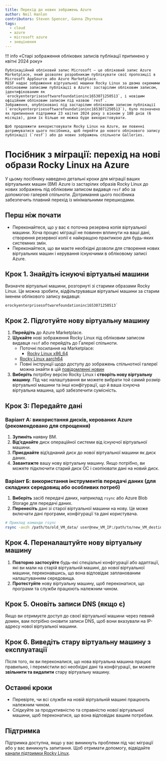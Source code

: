 ```yaml
---
title: Перехід до нових зображень Azure
author: Neil Hanlon
contributors: Steven Spencer, Ganna Zhyrnova
tags:
  - cloud
  - azure
  - microsoft azure
  - знецінення
---
```


!!! info «Старі зображення облікових записів публікації припинено у квітні 2024 року»

```
Публікаційний обліковий запис Microsoft – це обліковий запис Azure Marketplace, який дозволяє розробникам публікувати свої пропозиції в Microsoft AppSource або Azure Marketplace.
RESF надає зображення віртуальної машини Rocky Linux за двома окремими обліковими записами публікації в Azure: застарілим обліковим записом, ідентифікованим як `erockyenterprisesoftwarefoundationinc1653071250513`, і новішим офіційним обліковим записом під назвою `resf`.
Зображення, опубліковані під застарілим обліковим записом публікації (`erockyenterprisesoftwarefoundationinc1653071250513`), було позначено як припинення підтримки 23 квітня 2024 року з вікном у 180 днів (6 місяців), доки їх більше не можна буде використовувати.

Щоб продовжити використовувати Rocky Linux на Azure, ви повинні дотримуватися цього посібника, щоб перейти до нового облікового запису публікації (`resf`) або до нових зображень спільноти Galleries.
```

# Посібник з міграції: перехід на нові образи Rocky Linux на Azure

У цьому посібнику наведено детальні кроки для міграції ваших віртуальних машин (ВМ) Azure із застарілих образів Rocky Linux до нових зображень під обліковим записом видавця `resf` або за допомогою галерей спільноти. Дотримання цього посібника забезпечить плавний перехід із мінімальними перешкодами.

## Перш ніж почати

 - Переконайтеся, що у вас є поточна резервна копія віртуальної машини. Хоча процес міграції не повинен вплинути на ваші дані, створення резервної копії є найкращою практикою для будь-яких системних змін.
 - Переконайтеся, що ви маєте необхідні дозволи для створення нових віртуальних машин і керування існуючими в обліковому записі Azure.

## Крок 1. Знайдіть існуючі віртуальні машини

Визначте віртуальні машини, розгорнуті зі старими образами Rocky Linux. Це можна зробити, відфільтрувавши віртуальні машини за старим іменем облікового запису видавця:

```text
erockyenterprisesoftwarefoundationinc1653071250513`
```

## Крок 2. Підготуйте нову віртуальну машину

1. **Перейдіть** до Azure Marketplace.
2. **Шукайте** нові зображення Rocky Linux під обліковим записом видавця `resf` або перейдіть до Галереї спільноти.
    - Поточні посилання на Marketplace:
        - [Rocky Linux x86_64](https://azuremarketplace.microsoft.com/en-us/marketplace/apps/resf.rockylinux-x86_64)
    - [Rocky Linux aarch64](https://azuremarketplace.microsoft.com/en-us/marketplace/apps/resf.rockylinux-aarch64)
    - Повні інструкції щодо доступу до зображень спільнотної галереї можна знайти в цій [повідомленні новин](https://rockylinux.org/news/rocky-on-azure-community-gallery/)
3. **Виберіть** потрібну версію Rocky Linux і **створіть нову віртуальну машину**. Під час налаштування ви можете вибрати той самий розмір віртуальної машини та інші конфігурації, що й ваша існуюча віртуальна машина, щоб забезпечити сумісність.

## Крок 3: Передайте дані

### Варіант A: використання дисків, керованих Azure (рекомендовано для спрощення)

1. **Зупиніть** наявну ВМ.
2. **Від’єднайте** диск операційної системи від існуючої віртуальної машини.
3. **Приєднайте** від’єднаний диск до нової віртуальної машини як диск даних.
4. **Завантажте** вашу нову віртуальну машину. Якщо потрібно, ви можете підключити старий диск ОС і скопіювати дані на новий диск.

### Варіант Б: використання інструментів передачі даних (для складних середовищ або особливих потреб)

1. **Виберіть** засіб передачі даних, наприклад `rsync` або Azure Blob Storage для передачі даних.
2. **Перенесіть** дані зі старої віртуальної машини на нову. Це може включати дані програми, конфігурації та дані користувача.

```bash
# Приклад команди rsync
rsync -avzh /path/to/old_VM_data/ user@new_VM_IP:/path/to/new_VM_destination/
```

## Крок 4. Переналаштуйте нову віртуальну машину

1. **Повторно застосуйте** будь-які спеціальні конфігурації або адаптації, які ви мали на старій віртуальній машині, до нової віртуальної машини, переконавшись, що вона відповідає запланованим налаштуванням середовища.
2. **Протестуйте** нову віртуальну машину, щоб переконатися, що програми та служби працюють належним чином.

## Крок 5. Оновіть записи DNS (якщо є)

Якщо ви отримуєте доступ до своєї віртуальної машини через певний домен, вам потрібно оновити записи DNS, щоб вони вказували на IP-адресу нової віртуальної машини.

## Крок 6. Виведіть стару віртуальну машину з експлуатації

Після того, як ви переконалися, що нова віртуальна машина працює правильно, і перемістили всі необхідні дані та конфігурації, ви можете **звільнити та видалити** стару віртуальну машину.

## Останні кроки

 - Перевірте, чи всі служби на новій віртуальній машині працюють належним чином.
 - Слідкуйте за продуктивністю та справністю нової віртуальної машини, щоб переконатися, що вона відповідає вашим потребам.

## Підтримка

Підтримка доступна, якщо у вас виникнуть проблеми під час міграції або у вас виникнуть запитання. Щоб отримати допомогу, відвідайте [канали підтримки Rocky Linux](https://wiki.rockylinux.org/rocky/support/).
